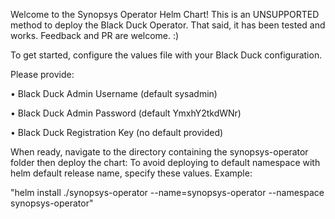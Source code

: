 Welcome to the Synopsys Operator Helm Chart!
This is an UNSUPPORTED method to deploy the Black Duck Operator.
That said, it has been tested and works. Feedback and PR are welcome. :)

To get started, configure the values file with your Black Duck configuration.

Please provide:

  • Black Duck Admin Username (default sysadmin)
  
  • Black Duck Admin Password (default YmxhY2tkdWNr)
  
  • Black Duck Registration Key (no default provided)

When ready, navigate to the directory containing the synopsys-operator folder then deploy the chart:
To avoid deploying to default namespace with helm default release name, specify these values. Example:

"helm install ./synopsys-operator --name=synopsys-operator --namespace synopsys-operator"

